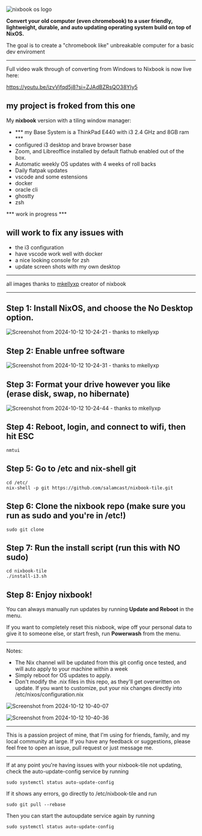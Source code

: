 ![nixbook os logo](https://github.com/user-attachments/assets/8511e040-ebf0-4090-b920-c051b23fcc9c)

**Convert your old computer (even chromebook) to a user friendly, lightweight, durable, and auto updating operating system build on top of NixOS.**

The goal is to create a "chromebook like" unbreakable computer for a basic dev enviroment

---
Full video walk through of converting from Windows to Nixbook is now live here:

<https://youtu.be/izvVjfqd5j8?si=ZJAdBZRsQO38YIy5>

my project is froked from this one
---

My **nixbook** version with a tiling window manager:
- *** my Base System is a ThinkPad E440 with i3 2.4 GHz and 8GB ram ***
- configured i3 desktop and brave browser base
- Zoom, and Libreoffice installed by default flathub enabled out of the box.
- Automatic weekly OS updates with 4 weeks of roll backs
- Daily flatpak updates
- vscode and some estensions
- docker
- oracle cli
- ghostty
- zsh

*** work in progress ***

will work to fix any issues with 
---

- the i3 configuration
- have vscode work well with docker
- a nice looking console for zsh
- update screen shots with my own desktop

---

all images thanks to [mkellyxp](https://github.com/mkellyxp/nixbook) creator of nixbook 

---

## Step 1:  Install NixOS, and choose the No Desktop option.

![Screenshot from 2024-10-12 10-24-21 - thanks to mkellyxp](https://github.com/user-attachments/assets/865760ec-fcd1-4133-be35-5fb5cf0e6638)


## Step 2:  Enable unfree software

![Screenshot from 2024-10-12 10-24-31 - thanks to mkellyxp](https://github.com/user-attachments/assets/77b02843-4c3e-409c-82dc-7579578b2582)


## Step 3:  Format your drive however you like (erase disk, swap, no hibernate)

![Screenshot from 2024-10-12 10-24-44 - thanks to mkellyxp](https://github.com/user-attachments/assets/968111d9-c018-4be5-8aaa-ee5c647b2617)


## Step 4:  Reboot, login, and connect to wifi, then hit ESC

```
nmtui
```


## Step 5:  Go to /etc and nix-shell git
```
cd /etc/
nix-shell -p git https://github.com/salamcast/nixbook-tile.git
```


## Step 6:  Clone the nixbook repo  (make sure you run as sudo and you're in /etc!)
```
sudo git clone 
```

## Step 7:  Run the install script (run this with NO sudo)
```
cd nixbook-tile
./install-i3.sh
```

## Step 8:  Enjoy nixbook!

You can always manually run updates by running **Update and Reboot** in the menu.

If you want to completely reset this nixbook, wipe off your personal data to give it to someone else, or start fresh, run **Powerwash** from the menu.

---

Notes:
- The Nix channel will be updated from this git config once tested, and will auto apply to your machine within a week
- Simply reboot for OS updates to apply.
- Don't modify the .nix files in this repo, as they'll get overwritten on update.  If you want to customize, put your nix changes directly into /etc/nixos/configuration.nix


![Screenshot from 2024-10-12 10-40-07](https://github.com/user-attachments/assets/3540074a-e11e-4a88-a812-4ef3d4c83f0b)

![Screenshot from 2024-10-12 10-40-36](https://github.com/user-attachments/assets/6f62f3da-4a4c-464a-b75b-2046ff4d9162)


---

This is a passion project of mine, that I'm using for friends, family, and my local community at large.  If you have any feedback or suggestions, please feel free to open an issue, pull request or just message me.

---

If at any point you're having issues with your nixbook-tile not updating, check the auto-update-config service by running 

```
sudo systemctl status auto-update-config
```

If it shows any errors, go directly to /etc/nixbook-tile and run

```
sudo git pull --rebase
```

Then you can start the autoupdate service again by running

```
sudo systemctl status auto-update-config
```
